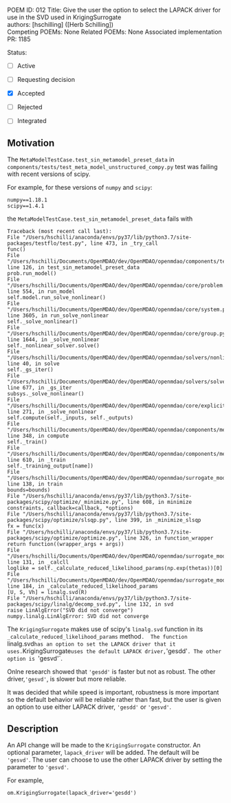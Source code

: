 POEM ID: 012 
Title: Give the user the option to select the LAPACK driver for use in the SVD used in KrigingSurrogate  
authors: [hschilling] ([Herb Schilling])   
Competing POEMs: None
Related POEMs: None
Associated implementation PR: 1185

Status:

- [ ] Active
- [ ] Requesting decision
- [x] Accepted
- [ ] Rejected
- [ ] Integrated


Motivation
----------
The `MetaModelTestCase.test_sin_metamodel_preset_data` in `components/tests/test_meta_model_unstructured_compy.py` test was failing with recent versions of scipy.

For example, for these versions of `numpy` and `scipy`:

```
numpy==1.18.1
scipy==1.4.1
```

the `MetaModelTestCase.test_sin_metamodel_preset_data` fails with

```
Traceback (most recent call last):
File "/Users/hschilli/anaconda/envs/py37/lib/python3.7/site-packages/testflo/test.py", line 473, in _try_call
func()
File "/Users/hschilli/Documents/OpenMDAO/dev/OpenMDAO/openmdao/components/tests/test_meta_model_unstructured_comp.py", line 126, in test_sin_metamodel_preset_data
prob.run_model()
File "/Users/hschilli/Documents/OpenMDAO/dev/OpenMDAO/openmdao/core/problem.py", line 554, in run_model
self.model.run_solve_nonlinear()
File "/Users/hschilli/Documents/OpenMDAO/dev/OpenMDAO/openmdao/core/system.py", line 3605, in run_solve_nonlinear
self._solve_nonlinear()
File "/Users/hschilli/Documents/OpenMDAO/dev/OpenMDAO/openmdao/core/group.py", line 1644, in _solve_nonlinear
self._nonlinear_solver.solve()
File "/Users/hschilli/Documents/OpenMDAO/dev/OpenMDAO/openmdao/solvers/nonlinear/nonlinear_runonce.py", line 40, in solve
self._gs_iter()
File "/Users/hschilli/Documents/OpenMDAO/dev/OpenMDAO/openmdao/solvers/solver.py", line 677, in _gs_iter
subsys._solve_nonlinear()
File "/Users/hschilli/Documents/OpenMDAO/dev/OpenMDAO/openmdao/core/explicitcomponent.py", line 271, in _solve_nonlinear
self.compute(self._inputs, self._outputs)
File "/Users/hschilli/Documents/OpenMDAO/dev/OpenMDAO/openmdao/components/meta_model_unstructured_comp.py", line 348, in compute
self._train()
File "/Users/hschilli/Documents/OpenMDAO/dev/OpenMDAO/openmdao/components/meta_model_unstructured_comp.py", line 610, in _train
self._training_output[name])
File "/Users/hschilli/Documents/OpenMDAO/dev/OpenMDAO/openmdao/surrogate_models/kriging.py", line 138, in train
bounds=bounds)
File "/Users/hschilli/anaconda/envs/py37/lib/python3.7/site-packages/scipy/optimize/_minimize.py", line 608, in minimize
constraints, callback=callback, *options)
File "/Users/hschilli/anaconda/envs/py37/lib/python3.7/site-packages/scipy/optimize/slsqp.py", line 399, in _minimize_slsqp
fx = func(x)
File "/Users/hschilli/anaconda/envs/py37/lib/python3.7/site-packages/scipy/optimize/optimize.py", line 326, in function_wrapper
return function((wrapper_args + args))
File "/Users/hschilli/Documents/OpenMDAO/dev/OpenMDAO/openmdao/surrogate_models/kriging.py", line 131, in _calcll
loglike = self._calculate_reduced_likelihood_params(np.exp(thetas))[0]
File "/Users/hschilli/Documents/OpenMDAO/dev/OpenMDAO/openmdao/surrogate_models/kriging.py", line 184, in _calculate_reduced_likelihood_params
[U, S, Vh] = linalg.svd(R)
File "/Users/hschilli/anaconda/envs/py37/lib/python3.7/site-packages/scipy/linalg/decomp_svd.py", line 132, in svd
raise LinAlgError("SVD did not converge")
numpy.linalg.LinAlgError: SVD did not converge
```

The `KrigingSurrogate` makes use of scipy's `linalg.svd` function in its `_calculate_reduced_likelihood_params` method`. 
The function `linalg.svd` has an option to set the LAPACK driver that it uses. `KrigingSurrogate` uses the default LAPACK driver, `'gesdd'`. The other option is `'gesvd'`.

Onlne research showed that `'gesdd'` is faster but not as robust. The other driver,`'gesvd'`, is slower but more reliable.

It was decided that while speed is important, robustness is more important so the
default behavior will be reliable rather than fast, but the user is given an option to use either LAPACK driver, `'gesdd'` or `'gesvd'`.


Description
-----------
An API change will be made to the `KrigingSurrogate` constructor. An optional parameter, `lapack_driver` will be added. The 
default will be `'gesvd'`. The user can choose to use the other LAPACK driver by setting the parameter to `'gesvd'`.

For example,

```
om.KrigingSurrogate(lapack_driver='gesdd')
```






